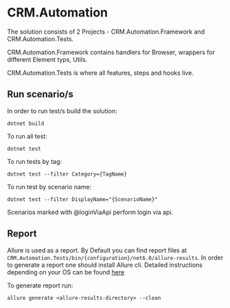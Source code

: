 # CRM.Automation

The solution consists of 2 Projects - CRM.Automation.Framework and CRM.Automation.Tests.

CRM.Automation.Framework contains handlers for Browser, wrappers for different Element typs, Utils.

CRM.Automation.Tests is where all features, steps and hooks live.

## Run scenario/s
In order to run test/s build the solution:
```
dotnet build
```

To run all test:
```
dotnet test
```

To run tests by tag:
```
dotnet test --filter Category={TagName}
```

To run test by scenario name:
```
dotnet test --filter DisplayName="{ScenarioName}"
```

Scenarios marked with @loginViaApi perform login via api.

## Report
Allure is used as a report. 
By Default you can find report files at `CRM.Automation.Tests/bin/{configuration}/net6.0/allure-results`. 
In order to generate a report one should install Allure cli. Detailed instructions depending on your OS can be found [here](https://docs.qameta.io/allure/#_installing_a_commandline)

To generate report run:
```
allure generate <allure-results-directory> --clean
```